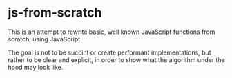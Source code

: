 # js-from-scratch

This is an attempt to rewrite basic, well known JavaScript functions from scratch, using JavaScript.

The goal is not to be succint or create performant implementations, but rather to be clear and explicit, in order to show what the algorithm under the hood may look like.
